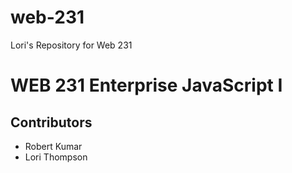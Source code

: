 # web-231
Lori's Repository for Web 231
<h1>WEB 231 Enterprise JavaScript I</h1>
<h2>Contributors</h2>
<ul>
  <li>Robert Kumar</li>
  <li>Lori Thompson</li>
</ul>
